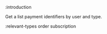 :introduction

Get a list payment identifiers by user and type.

:relevant-types order subscription
